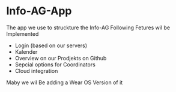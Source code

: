# Info-AG-App
The app we use to struckture the Info-AG
Following Fetures wil be Implemented
* Login (based on our servers)
* Kalender
* Overview on our Prodjekts on Github
* Sepcial options for Coordinators
* Cloud integration

Maby we wil Be adding a Wear OS Version of it
